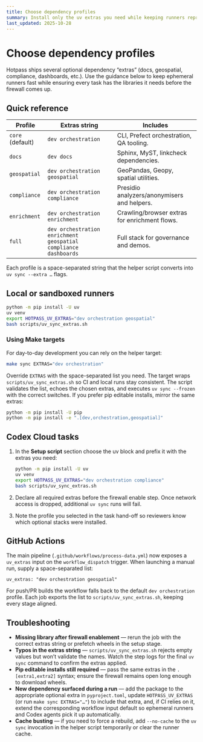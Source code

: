 ```yaml
---
title: Choose dependency profiles
summary: Install only the uv extras you need while keeping runners reproducible and firewall-friendly.
last_updated: 2025-10-28
---
```


# Choose dependency profiles

Hotpass ships several optional dependency “extras” (docs, geospatial, compliance, dashboards, etc.). Use the guidance below to keep ephemeral runners fast while ensuring every task has the libraries it needs before the firewall comes up.

## Quick reference

| Profile          | Extras string                                                   | Includes                                      |
| ---------------- | --------------------------------------------------------------- | --------------------------------------------- |
| `core` (default) | `dev orchestration`                                             | CLI, Prefect orchestration, QA tooling.       |
| `docs`           | `dev docs`                                                      | Sphinx, MyST, linkcheck dependencies.         |
| `geospatial`     | `dev orchestration geospatial`                                  | GeoPandas, Geopy, spatial utilities.          |
| `compliance`     | `dev orchestration compliance`                                  | Presidio analyzers/anonymisers and helpers.   |
| `enrichment`     | `dev orchestration enrichment`                                  | Crawling/browser extras for enrichment flows. |
| `full`           | `dev orchestration enrichment geospatial compliance dashboards` | Full stack for governance and demos.          |

Each profile is a space-separated string that the helper script converts into `uv sync --extra …` flags.

## Local or sandboxed runners

```bash
python -m pip install -U uv
uv venv
export HOTPASS_UV_EXTRAS="dev orchestration geospatial"
bash scripts/uv_sync_extras.sh
```

### Using Make targets

For day-to-day development you can rely on the helper target:

```bash
make sync EXTRAS="dev orchestration"
```

Override `EXTRAS` with the space-separated list you need. The target wraps `scripts/uv_sync_extras.sh` so CI and local runs stay consistent.
The script validates the list, echoes the chosen extras, and executes `uv sync --frozen` with the correct switches. If you prefer pip editable installs, mirror the same extras:

```bash
python -m pip install -U pip
python -m pip install -e ".[dev,orchestration,geospatial]"
```

## Codex Cloud tasks

1. In the **Setup script** section choose the uv block and prefix it with the extras you need:

   ```bash
   python -m pip install -U uv
   uv venv
   export HOTPASS_UV_EXTRAS="dev orchestration compliance"
   bash scripts/uv_sync_extras.sh
   ```

2. Declare all required extras before the firewall enable step. Once network access is dropped, additional `uv sync` runs will fail.

3. Note the profile you selected in the task hand-off so reviewers know which optional stacks were installed.

## GitHub Actions

The main pipeline (`.github/workflows/process-data.yml`) now exposes a `uv_extras` input on the `workflow_dispatch` trigger. When launching a manual run, supply a space-separated list:

```
uv_extras: "dev orchestration geospatial"
```

For push/PR builds the workflow falls back to the default `dev orchestration` profile. Each job exports the list to `scripts/uv_sync_extras.sh`, keeping every stage aligned.

## Troubleshooting

- **Missing library after firewall enablement** — rerun the job with the correct extras string or prefetch wheels in the setup stage.
- **Typos in the extras string** — `scripts/uv_sync_extras.sh` rejects empty values but won’t validate the names. Watch the step logs for the final `uv sync` command to confirm the extras applied.
- **Pip editable installs still required** — pass the same extras in the `.[extra1,extra2]` syntax; ensure the firewall remains open long enough to download wheels.
- **New dependency surfaced during a run** — add the package to the appropriate optional extra in `pyproject.toml`, update `HOTPASS_UV_EXTRAS` (or run `make sync EXTRAS="…"`) to include that extra, and, if CI relies on it, extend the corresponding workflow input default so ephemeral runners and Codex agents pick it up automatically.
- **Cache busting** — if you need to force a rebuild, add `--no-cache` to the `uv sync` invocation in the helper script temporarily or clear the runner cache.
